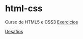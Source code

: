 # html-css
 Curso de HTML5 e CSS3
<a href="https://kauanmoretti.github.io/html-css/exercicios"> Exercicios </a>

<a href="https://kauanmoretti.github.io/html-css/desafios"> Desafios </a>
